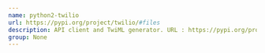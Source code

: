 ```yaml
---
name: python2-twilio
url: https://pypi.org/project/twilio/#files
description: API client and TwiML generator. URL : https://pypi.org/project/twilio/#files Groups : None
group: None
---
```

